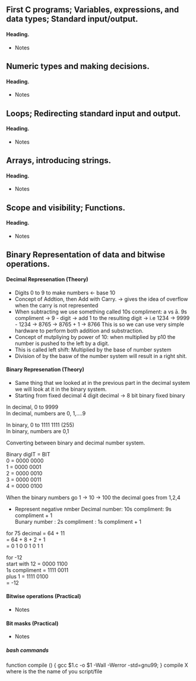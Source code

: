 ## First C programs; Variables, expressions, and data types; Standard input/output.

#### Heading.
- Notes

## Numeric types and making decisions.
#### Heading.
- Notes


## Loops; Redirecting standard input and output.
#### Heading.
- Notes


## Arrays, introducing strings.
#### Heading.
- Notes


## Scope and visibility; Functions.
#### Heading.
- Notes


## Binary Representation of data and bitwise operations.
#### Decimal Represenation (Theory)
- Digits 0 to 9 to make numbers <- base 10  
- Concept of Addtion, then Add with Carry. -> gives the idea of overflow when the carry is not represented  
- When subtracting we use something called 10s compliment: a vs ā. 
9s compliment -> 9 - digit -> add 1 to the resulting digit -> i.e 1234 -> 9999 - 1234 -> 8765 -> 8765 + 1 -> 8766
This is so we can use very simple hardware to perform both addition and substraction.
- Concept of mutpliying by power of 10: when multiplied by p10 the number is pushed to the left by a digit. 
- This is called left shift: Multiplied by the base of number system      
- Division of by the basw of the number system will result in a right shit. 

#### Binary Represenation (Theory)
- Same thing that we looked at in the previous part in the decimal system we will look at it in the binary system.
- Starting from fixed decimal 4 digit decimal -> 8 bit binary fixed binary

In decimal, 0 to 9999  
In decimal, numbers are 0, 1,....9  

In binary,  0 to 1111 1111 (255)  
In binary,  numbers are 0,1  

Converting between binary and decimal number system.  

Binary digIT = BIT  
0 = 0000 0000  
1 = 0000 0001  
2 = 0000 0010  
3 = 0000 0011  
4 = 0000 0100  

When the binary numbers go 1 -> 10 -> 100 the decimal goes from 1,2,4  

- Represent negative nmber 
Decimal number: 10s compliment: 9s compliment + 1  
Bunary number : 2s compliment : 1s compliment + 1  

for 75 decimal = 64 + 11  
               = 64 + 8 + 2 + 1  
               = 0 1 0 0 1 0 1 1  
 
 for -12       
 start with 12 = 0000 1100  
 1s compliment = 1111 0011  
plus 1         = 1111 0100  
               = -12  

#### Bitwise operations (Practical)
- Notes

#### Bit masks (Practical)
- Notes


##### bash commands
function compile () { gcc $1.c -o $1 -Wall -Werror -std=gnu99; }
compile X where is the the name of you script/file
